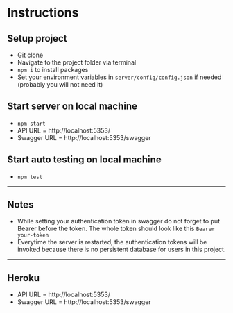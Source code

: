# Instructions

## Setup project
- Git clone
- Navigate to the project folder via terminal
- `npm i` to install packages
- Set your environment variables in `server/config/config.json` if needed (probably you will not need it)

## Start server on local machine
- `npm start`
- API URL = http://localhost:5353/
- Swagger URL = http://localhost:5353/swagger

## Start auto testing on local machine
- `npm test`

----

## Notes
- While setting your authentication token in swagger do not forget to put Bearer before the token. The whole token should look like this `Bearer your-token`
- Everytime the server is restarted, the authentication tokens will be invoked because there is no persistent database for users in this project.

----

## Heroku
- API URL = http://localhost:5353/
- Swagger URL = http://localhost:5353/swagger